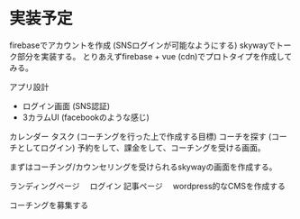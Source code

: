# 実装予定

firebaseでアカウントを作成 (SNSログインが可能なようにする)
skywayでトーク部分を実装する。
とりあえずfirebase + vue (cdn)でプロトタイプを作成してみる。

アプリ設計
- ログイン画面 (SNS認証)
- 3カラムUI (facebookのような感じ)

カレンダー
タスク (コーチングを行った上で作成する目標)
コーチを探す (コーチとしてログイン)
予約をして、課金をして、コーチングを受ける画面。

まずはコーチング/カウンセリングを受けられるskywayの画面を作成する。



ランディングページ
　ログイン
記事ページ
　wordpress的なCMSを作成する


コーチングを募集する